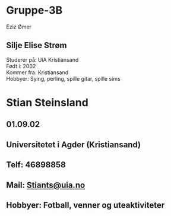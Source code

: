 # Gruppe-3B
Eziz Ømer

## Silje Elise Strøm
Studerer på: UiA Kristiansand <br>
Født i: 2002 <br>
Kommer fra: Kristiansand <br>
Hobbyer: Sying, perling, spille gitar, spille sims 

# Stian Steinsland
## 01.09.02
## Universitetet i Agder (Kristiansand)
## Telf: 46898858
## Mail: Stiants@uia.no
## Hobbyer: Fotball, venner og uteaktiviteter
